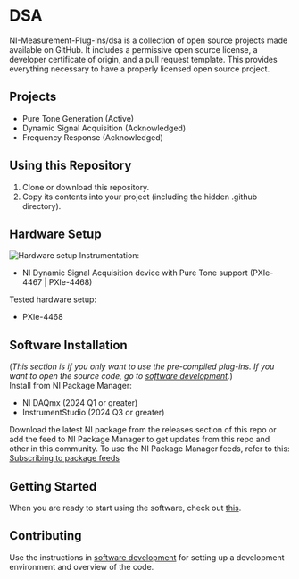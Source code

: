# DSA

NI-Measurement-Plug-Ins/dsa is a collection of open source projects made
available on GitHub. It includes a permissive open source license, a developer
certificate of origin, and a pull request template. This provides everything
necessary to have a properly licensed open source project.

## Projects
- Pure Tone Generation (Active)
- Dynamic Signal Acquisition (Acknowledged)
- Frequency Response (Acknowledged)

## Using this Repository

1. Clone or download this repository.
2. Copy its contents into your project (including the hidden .github directory). 

## Hardware Setup

![Hardware setup](docs/images/hw-setup.png)
Instrumentation:

- NI Dynamic Signal Acquisition device with Pure Tone support (PXIe-4467 | PXIe-4468)

Tested hardware setup:

- PXIe-4468

## Software Installation

(*This section is if you only want to use the pre-compiled plug-ins. If you want to open the source code, go to [software development](docs/sw-dev.md).*)  
Install from NI Package Manager:

- NI DAQmx (2024 Q1 or greater)
- InstrumentStudio (2024 Q3 or greater)

Download the latest NI package from the releases section of this repo or add the feed to NI Package Manager to get updates from this repo and other in this community. To use the NI Package Manager feeds, refer to this: [Subscribing to package feeds](https://github.com/NI-MeasurementLink-Plug-Ins/package-manager-feeds)

## Getting Started

When you are ready to start using the software, check out [this](docs/help.md).

## Contributing

Use the instructions in [software development](docs/sw-dev.md) for setting up a development environment and overview of the code.
